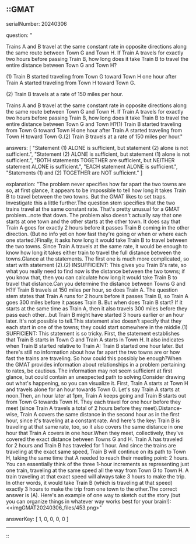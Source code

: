 ::GMAT
---


serialNumber: 20240306

question: "<p>Trains A and B travel at the same constant rate in opposite directions along the same route between Town G and Town H. If Train A travels for exactly two hours before passing Train B, how long does it take Train B to travel the entire distance between Town G and Town H?</p><p>(1) Train B started traveling from Town G toward Town H one hour after Train A started traveling from Town H toward Town G.</p><p>(2) Train B travels at a rate of 150 miles per hour.</p>Trains A and B travel at the same constant rate in opposite directions along the same route between Town G and Town H. If Train A travels for exactly two hours before passing Train B, how long does it take Train B to travel the entire distance between Town G and Town H?(1) Train B started traveling from Town G toward Town H one hour after Train A started traveling from Town H toward Town G.(2) Train B travels at a rate of 150 miles per hour."

answers: [
  "Statement (1) ALONE is sufficient, but statement (2) alone is not sufficient.",
  "Statement (2) ALONE is sufficient, but statement (1) alone is not sufficient.",
  "BOTH statements TOGETHER are sufficient, but NEITHER statement ALONE is sufficient.",
  "EACH statement ALONE is sufficient.",
  "Statements (1) and (2) TOGETHER are NOT sufficient."
]

explanation: "The problem never specifies how far apart the two towns are so, at first glance, it appears to be impossible to tell how long it takes Train B to travel between the two towns. But the GMAT likes to set traps. Investigate this a little further.The question stem specifies that the two trains travel at the same constant rate. That's pretty unusual for a GMAT problem...note that down. The problem also doesn't actually say that one starts at one town and the other starts at the other town. It does say that Train A goes for exactly 2 hours before it passes Train B coming in the other direction. (But no info yet on how fast they're going or when or where each one started.)Finally, it asks how long it would take Train B to travel between the two towns. Since Train A travels at the same rate, it would be enough to know how long it takes either train to travel the full distance between the towns.Glance at the statements. The first one is much more complicated, so start with statement (2).(2) INSUFFICIENT: This gives you Train B's rate, so what you really need to find now is the distance between the two towns; if you know that, then you can calculate how long it would take Train B to travel that distance.Can you determine the distance between Towns G and H?If Train B travels at 150 miles per hour, so does Train A. The question stem states that Train A runs for 2 hours before it passes Train B, so Train A goes 300 miles before it passes Train B. But when does Train B start? If it starts at the same time as Train A, then it also travels 300 miles before they pass each other...but Train B might have started 3 hours earlier or an hour later. It's not possible to tell.This statement also doesn't specify that they each start in one of the towns; they could start somewhere in the middle.(1) SUFFICIENT: This statement is so tricky. First, the statement establishes that Train B starts in Town G and Train A starts in Town H. It also indicates when Train B started relative to Train A: Train B started one hour later. But there's still no information about how far apart the two towns are or how fast the trains are traveling. So how could this possibly be enough?When the GMAT provides information about relationships in a problem pertaining to rates, be cautious. The information may not seem sufficient at first glance, but could contain an unexpected path to solving.Consider drawing out what's happening, so you can visualize it. First, Train A starts at Town H and travels alone for an hour towards Town G. Let's say Train A starts at noon.Then, an hour later at 1pm, Train A keeps going and Train B starts out from Town G towards Town H. They each travel for one hour before they meet (since Train A travels a total of 2 hours before they meet).Distance-wise, Train A covers the same distance in the second hour as in the first hour, since it's traveling at a constant rate. And here's the key: Train B is traveling at that same rate, too, so it also covers the same distance in one hour that Train A covers in one hour.When they meet, collectively, they've covered the exact distance between Towns G and H. Train A has traveled for 2 hours and Train B has traveled for 1 hour. And since the trains are traveling at the exact same speed, Train B will continue on its path to Town H, taking the same time that A needed to reach their meeting point: 2 hours. You can essentially think of the three 1-hour increments as representing just one train, traveling at the same speed all the way from Town G to Town H. A train traveling at that exact speed will always take 3 hours to make the trip. In other words, it would take Train B (which is traveling at that speed) exactly 3 hours to make the trip from one town to the other.The correct answer is (A). Here's an example of one way to sketch out the story (but you can organize things in whatever way works best for your brain!):<<imgGMAT20240306_files/453.png>"

answerKey: [
  1, 
  0, 
  0, 
  0, 
  0
]



---
::